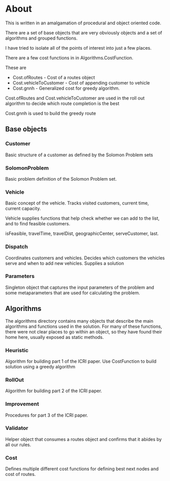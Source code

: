 # About

This is written in an amalgamation of procedural and object oriented code.

There are a set of base objects that are very obviously objects and a set of algorithms
and grouped functions.

I have tried to isolate all of the points of interest into just a few places.

There are a few cost functions in in Algorithms.CostFunction.

These are 
* Cost.ofRoutes - Cost of a routes object
* Cost.vehicleToCustomer - Cost of appending customer to vehicle
* Cost.gnnh - Generalized cost for greedy algorithm.

Cost.ofRoutes and Cost.vehicleToCustomer are used in the roll out algorithm to decide 
which route completion is the best

Cost.gnnh is used to build the greedy route

## Base objects

### Customer
Basic structure of a customer as defined by the Solomon Problem sets

### SolomonProblem
Basic problem definition of the Solomon Problem set. 

### Vehicle
Basic concept of the vehicle.  Tracks visited customers, current time, current capacity.

Vehicle supplies functions that help check whether we can add to the list, 
and to find feasible customers.

isFeasible, travelTime, travelDist, geographicCenter, serveCustomer, last.

### Dispatch
Coordinates customers and vehicles. Decides which customers the vehicles serve and when
to add new vehicles.  Supplies a solution

### Parameters
Singleton object that captures the input parameters of the problem and some metaparameters
that are used for calculating the problem.

## Algorithms
The algorithms directory contains many objects that describe the main algorithms and 
functions used in the solution. For many of these functions, there were not clear
places to go within an object, so they have found their home here, usually exposed
as static methods.

### Heuristic
Algorithm for building part 1 of the ICRI paper.  Use CostFunction to build solution
using a greedy algorithm

### RollOut
Algorithm for building part 2 of the ICRI paper. 

### Improvement
Procedures for part 3 of the ICRI paper.

### Validator
Helper object that consumes a routes object and confirms that it abides by all our rules.

### Cost
Defines multiple different cost functions for defining best next nodes and cost of routes.

